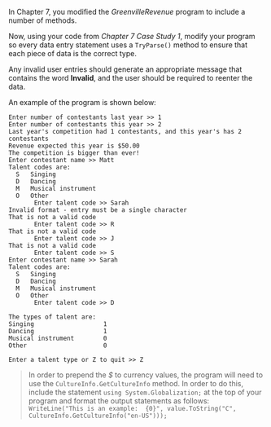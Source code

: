 In Chapter 7, you modified the *GreenvilleRevenue* program to include a number
of methods. 

Now, using your code from *Chapter 7 Case Study 1*, modify your program so every data entry statement uses a `TryParse()` method
to ensure that each piece of data is the correct type. 

Any invalid user entries should generate an appropriate message that contains the word **Invalid**, and the user should be required to reenter the data.

An example of the program is shown below: 
```
Enter number of contestants last year >> 1
Enter number of contestants this year >> 2
Last year's competition had 1 contestants, and this year's has 2 contestants
Revenue expected this year is $50.00
The competition is bigger than ever!
Enter contestant name >> Matt
Talent codes are:
  S   Singing
  D   Dancing
  M   Musical instrument
  O   Other
       Enter talent code >> Sarah
Invalid format - entry must be a single character
That is not a valid code
       Enter talent code >> R
That is not a valid code
       Enter talent code >> J
That is not a valid code
       Enter talent code >> S
Enter contestant name >> Sarah
Talent codes are:
  S   Singing
  D   Dancing
  M   Musical instrument
  O   Other
       Enter talent code >> D

The types of talent are:
Singing                   1
Dancing                   1
Musical instrument        0
Other                     0

Enter a talent type or Z to quit >> Z
```

> In order to prepend the *$* to currency values, the program will need to use the `CultureInfo.GetCultureInfo` method. In order to do this, include the statement `using System.Globalization;` at the top of your program and format the output statements as follows: `WriteLine("This is an example:  {0}", value.ToString("C", CultureInfo.GetCultureInfo("en-US")));`

<!--
{
    "CopyExercise": {
        "name": "GreenvilleRevenue.cs",
        "copyTarget": "/chapter7/cs01/student/GreenvilleRevenue.cs",
        "pasteTarget": "/GreenvilleRevenue.cs"
    }
}
-->
